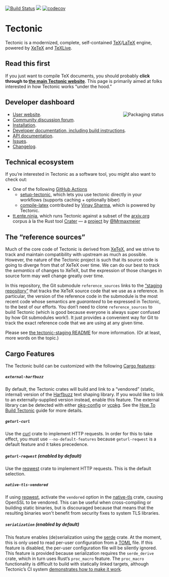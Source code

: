 [![Build Status](https://dev.azure.com/tectonic-typesetting/tectonic/_apis/build/status/tectonic-typesetting.tectonic?branchName=master)](https://dev.azure.com/tectonic-typesetting/tectonic/_build/latest?definitionId=11&branchName=master)
[![](http://meritbadge.herokuapp.com/tectonic)](https://crates.io/crates/tectonic)
[![codecov](https://codecov.io/gh/tectonic-typesetting/tectonic/branch/master/graph/badge.svg)](https://codecov.io/gh/tectonic-typesetting/tectonic)

# Tectonic

Tectonic is a modernized, complete, self-contained
[TeX](https://en.wikipedia.org/wiki/TeX)/[LaTeX](https://www.latex-project.org/)
engine, powered by [XeTeX](http://xetex.sourceforge.net/) and
[TeXLive](https://www.tug.org/texlive/).

## Read this first

If you just want to compile TeX documents, you should probably **click through to
[the main Tectonic website](https://tectonic-typesetting.github.io/)**. This
page is primarily aimed at folks interested in how Tectonic works “under the hood.”

## Developer dashboard

<a href="https://repology.org/metapackage/tectonic">
    <img src="https://repology.org/badge/vertical-allrepos/tectonic.svg" alt="Packaging status" align="right">
</a>

- [User website](https://tectonic-typesetting.github.io/).
- [Community discussion forum](https://tectonic.newton.cx/).
- [Installation](https://tectonic-typesetting.github.io/install.html).
- [Developer documentation, including build instructions](https://tectonic-typesetting.github.io/develop.html).
- [API documentation](https://docs.rs/tectonic/).
- [Issues](https://github.com/tectonic-typesetting/tectonic/issues/).
- [Changelog](./CHANGELOG.md).

## Technical ecosystem

If you’re interested in Tectonic as a software tool, you might also want to check out:

- One of the following [GitHub Actions](https://github.com/features/actions)
    - [setup-tectonic](https://github.com/marketplace/actions/setup-tectonic), which lets you use tectonic directly in your workflows (supports caching + optionally biber)
    - [compile-latex](https://github.com/marketplace/actions/compile-latex) contributed by [Vinay
  Sharma](https://github.com/vinay0410), which is powered by Tectonic.
- [tt.ente.ninja](https://tt.ente.ninja), which runs Tectonic against a subset
  of the [arxiv.org](https://arxiv.org/) corpus à la the Rust tool
  [Crater](https://github.com/rust-lang/crater) — a
  [project](https://github.com/Mrmaxmeier/tectonic-on-arXiv) by
  [@Mrmaxmeier](https://github.com/Mrmaxmeier/)

## The “reference sources”

Much of the core code of Tectonic is derived from
[XeTeX](http://xetex.sourceforge.net/), and we strive to track and maintain
compatibility with upstream as much as possible. However, the nature of the
Tectonic project is such that its source code is going to diverge from that of
XeTeX over time. We can do our best to track the *semantics* of changes to
XeTeX, but the expression of those changes in source form may well change
greatly over time.

In this repository, the Git submodule `reference_sources` links to the
[“staging repository”](https://github.com/tectonic-typesetting/tectonic-staging)
that tracks the XeTeX source
code that we use as a reference. In particular, the version of the reference
code in the submodule is the most recent code whose semantics are *guaranteed*
to be expressed in Tectonic, to the best of our efforts. You don’t need to
clone `reference_sources` to build Tectonic (which is good because everyone is
always super confused by how Git submodules work!). It just provides a
convenient way for Git to track the exact reference code that we are using at
any given time.

Please see
[the tectonic-staging README](https://github.com/tectonic-typesetting/tectonic-staging#readme)
for more information. (Or at least, more words on the topic.)


## Cargo Features

The Tectonic build can be customized with the following [Cargo features]:

[Cargo features]: https://doc.rust-lang.org/cargo/reference/features.html

##### `external-harfbuzz`

By default, the Tectonic crates will build and link to a “vendored” (static,
internal) version of the [Harfbuzz] text shaping library. If you would like to
link to an externally-supplied version instead, enable this feature. The
external library can be detected with either [pkg-config] or [vcpkg]. See the
[How To Build Tectonic][howto-build] guide for more details.

[Harfbuzz]: https://harfbuzz.github.io/
[pkg-config]: https://www.freedesktop.org/wiki/Software/pkg-config/
[vcpkg]: https://vcpkg.readthedocs.io/
[howto-build]: https://tectonic-typesetting.github.io/book/latest/#update-link-when-published

##### `geturl-curl`

Use the [curl] crate to implement HTTP requests. In order for this to take
effect, you must use `--no-default-features` because `geturl-reqwest` is a
default feature and it takes precedence.

[curl]: https://docs.rs/curl/

##### `geturl-reqwest` (enabled by default)

Use the [reqwest] crate to implement HTTP requests. This is the default
selection.

[reqwest]: https://docs.rs/reqwest/

##### `native-tls-vendored`

If using [reqwest], activate the `vendored` option in the [native-tls] crate,
causing OpenSSL to be vendored. This can be useful when cross-compiling or
building static binaries, but is discouraged because that means that the
resulting binaries won't benefit from security fixes to system TLS libraries.

[native-tls]: https://github.com/sfackler/rust-native-tls

##### `serialization` (enabled by default)

This feature enables (de)serialization using the [serde](https://serde.rs/)
crate. At the moment, this is only used to read per-user configuration from a
[TOML](https://github.com/toml-lang/toml) file. If this feature is disabled, the
per-user configuration file will be silently ignored. This feature is provided
because serialization requires the `serde_derive` crate, which in turn uses
Rust’s `proc_macro` feature. The `proc_macro` functionality is difficult to
build with statically linked targets, although Tectonic’s CI system
[demonstrates how to make it work][static-proc-macro].

[static-proc-macro]: https://github.com/tectonic-typesetting/tectonic-ci-support/tree/master/cross-images#readme

